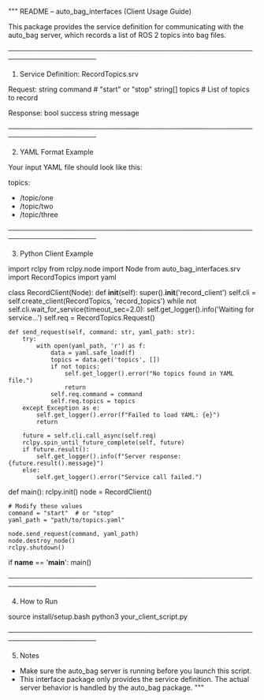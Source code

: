 """
README – auto_bag_interfaces (Client Usage Guide)

This package provides the service definition for communicating with the auto_bag server,
which records a list of ROS 2 topics into bag files.

────────────────────────────────────────────────────────────────────

1. Service Definition: RecordTopics.srv

Request:
    string command         # "start" or "stop"
    string[] topics        # List of topics to record

Response:
    bool success
    string message

────────────────────────────────────────────────────────────────────

2. YAML Format Example

Your input YAML file should look like this:

topics:
  - /topic/one
  - /topic/two
  - /topic/three

────────────────────────────────────────────────────────────────────

3. Python Client Example

import rclpy
from rclpy.node import Node
from auto_bag_interfaces.srv import RecordTopics
import yaml

class RecordClient(Node):
    def __init__(self):
        super().__init__('record_client')
        self.cli = self.create_client(RecordTopics, 'record_topics')
        while not self.cli.wait_for_service(timeout_sec=2.0):
            self.get_logger().info('Waiting for service...')
        self.req = RecordTopics.Request()

    def send_request(self, command: str, yaml_path: str):
        try:
            with open(yaml_path, 'r') as f:
                data = yaml.safe_load(f)
                topics = data.get('topics', [])
                if not topics:
                    self.get_logger().error("No topics found in YAML file.")
                    return
                self.req.command = command
                self.req.topics = topics
        except Exception as e:
            self.get_logger().error(f"Failed to load YAML: {e}")
            return

        future = self.cli.call_async(self.req)
        rclpy.spin_until_future_complete(self, future)
        if future.result():
            self.get_logger().info(f"Server response: {future.result().message}")
        else:
            self.get_logger().error("Service call failed.")

def main():
    rclpy.init()
    node = RecordClient()

    # Modify these values
    command = "start"  # or "stop"
    yaml_path = "path/to/topics.yaml"

    node.send_request(command, yaml_path)
    node.destroy_node()
    rclpy.shutdown()

if __name__ == '__main__':
    main()

────────────────────────────────────────────────────────────────────

4. How to Run

source install/setup.bash
python3 your_client_script.py

────────────────────────────────────────────────────────────────────

5. Notes

- Make sure the auto_bag server is running before you launch this script.
- This interface package only provides the service definition.
  The actual server behavior is handled by the auto_bag package.
"""

